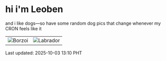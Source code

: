 # hi i'm Leoben

and i like dogs—so have some random dog pics that change whenever my CRON feels like it

|  |  |
|--------|----------|
| ![Borzoi](https://random-dog-vercel.vercel.app/api/random-borzoi?v=1759468209) | ![Labrador](https://random-dog-vercel.vercel.app/api/random-labrador?v=1759468209) |

Last updated: 2025-10-03 13:10 PHT
